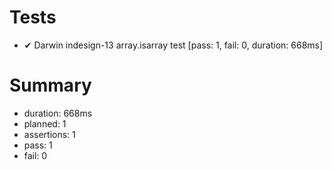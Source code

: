 # Tests
- ✔ Darwin indesign-13 array.isarray test [pass: 1, fail: 0, duration: 668ms]

# Summary
- duration: 668ms
- planned: 1
- assertions: 1
- pass: 1
- fail: 0

